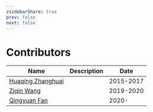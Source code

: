 ```yaml
---
zsidebarShare: true
prev: false
next: false
---
```


# Contributors

| Name                                              | Description | Date      |
| ------------------------------------------------- | ----------- | --------- |
| [Huaqing Zhanghuai](https://github.com/lightsing) |             | 2015-2017 |
| [Ziqin Wang](https://github.com/ziqin)            |             | 2019-2020 |
| [Qingyuan Fan](https://github.com/sparkcyf)       |             | 2020-     |

